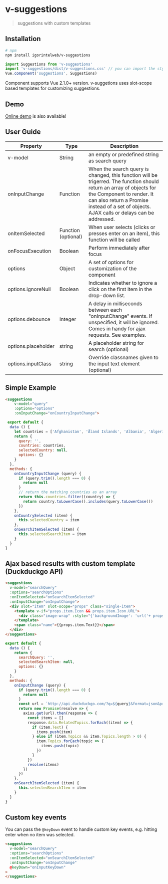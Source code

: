 # v-suggestions

> suggestions with custom templates

## Installation

``` bash
# npm
npm install igorintelweb/v-suggestions

```
```javascript
import Suggestions from 'v-suggestions'
import 'v-suggestions/dist/v-suggestions.css' // you can import the stylesheets also (optional)
Vue.component('suggestions', Suggestions)
```
Component supports Vue 2.1.0+ version. v-suggetions uses slot-scope based templates for customizing suggestions.
## Demo
[Online demo](https://anjaneyasivan.github.io/v-suggestions/) is also available!

## User Guide
| Property  | Type   | Description |
|-----------|-----------|-------------|
| v-model | String | an empty or predefined string as search query|
| onInputChange      | Function | When the search query is changed, this function will be trigerred. The function should return an array of objects for the Component to render. It can also return a Promise instead of a set of objects. AJAX calls or delays can be addressed. |
| onItemSelected | Function (optional)| When user selects (clicks or presses enter on an item), this function will be called |
| onFocusExecution | Boolean | Perform immediately after focus |
| options | Object | A set of options for customization of the component|
| options.ignoreNull | Boolean | Indicates whether to ignore a click on the first item in the drop-down list. |
| options.debounce | Integer | A delay in milliseconds between each "onInputChange" events. If unspecified, it will be ignored. Comes in handy for ajax requests. See examples. |
|options.placeholder | string | A placeholder string for search (optional) |
|options.inputClass | string | Override classnames given to the input text element (optional) |

## Simple Example
```html
<suggestions
    v-model="query"
    :options="options"
    :onInputChange="onCountryInputChange">
```

```javascript
 export default {
  data () {
    let countries = ['Afghanistan', 'Åland Islands', 'Albania', 'Algeria', 'American Samoa', 'AndorrA', 'Angola', 'Anguilla', 'Antarctica', 'Antigua and Barbuda', 'Argentina', 'Armenia', 'Aruba', 'Australia', 'Austria', 'Azerbaijan', 'Bahamas', 'Bahrain', 'Bangladesh', 'Barbados', 'Belarus', 'Belgium', 'Belize']
    return {
      query: '',
      countries: countries,
      selectedCountry: null,
      options: {}
    }
  },
  methods: {
    onCountryInputChange (query) {
      if (query.trim().length === 0) {
        return null
      }
      // return the matching countries as an array
      return this.countries.filter((country) => {
        return country.toLowerCase().includes(query.toLowerCase())
      })
    },
    onCountrySelected (item) {
      this.selectedCountry = item
    },
    onSearchItemSelected (item) {
      this.selectedSearchItem = item
    }
  }
}
```

## Ajax based results with custom template (Duckduckgo API)

```html
<suggestions
  v-model="searchQuery"
  :options="searchOptions"
  :onItemSelected="onSearchItemSelected"
  :onInputChange="onInputChange">
  <div slot="item" slot-scope="props" class="single-item">
    <template v-if="props.item.Icon && props.item.Icon.URL">
      <div class="image-wrap" :style="{'backgroundImage': 'url('+ props.item.Icon.URL + ')' }"></div>
    </template>
    <span class="name">{{props.item.Text}}</span>
  </div>
</suggestions>
```
```javascript
export default {
  data () {
    return {
      searchQuery: '',
      selectedSearchItem: null,
      options: {}
    }
  },
  methods: {
    onInputChange (query) {
      if (query.trim().length === 0) {
        return null
      }
      const url = `http://api.duckduckgo.com/?q=${query}&format=json&pretty=1`
      return new Promise(resolve => {
        axios.get(url).then(response => {
          const items = []
          response.data.RelatedTopics.forEach((item) => {
            if (item.Text) {
              items.push(item)
            } else if (item.Topics && item.Topics.length > 0) {
              item.Topics.forEach(topic => {
                items.push(topic)
              })
            }
          })
          resolve(items)
        })
      })
    },
    onSearchItemSelected (item) {
      this.selectedSearchItem = item
    }
  }
}
```


## Custom key events

You can pass the `@keyDown` event to handle custom key events, e.g. hitting enter when no item was selected.

```html
<suggestions
  v-model="searchQuery"
  :options="searchOptions"
  :onItemSelected="onSearchItemSelected"
  :onInputChange="onInputChange"
  @keyDown="onInputKeyDown"
>
</suggestions>
```
